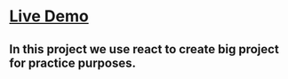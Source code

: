 # [Live Demo](https://gpt-3-page-fawn.vercel.app/)

## In this project we use react to create big project for practice purposes.



